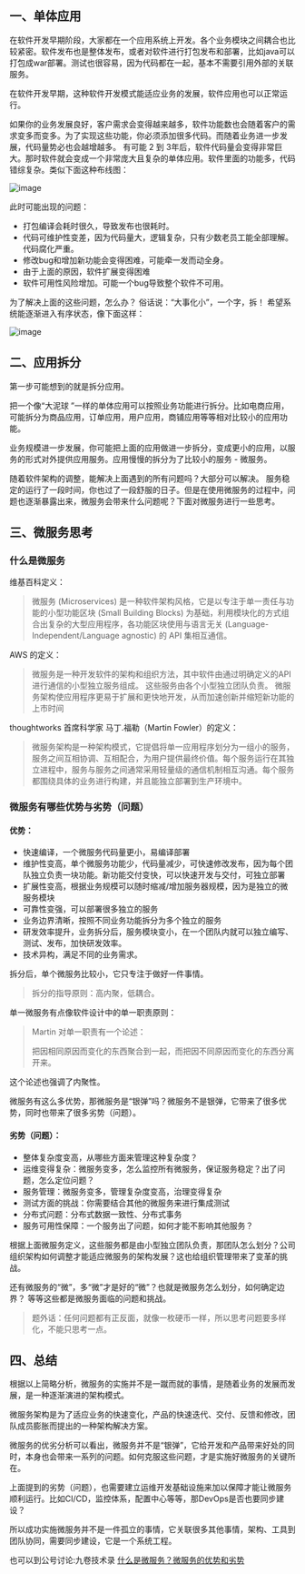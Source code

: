 ## 一、单体应用
在软件开发早期阶段，大家都在一个应用系统上开发。各个业务模块之间耦合也比较紧密。软件发布也是整体发布，或者对软件进行打包发布和部署，比如java可以打包成war部署。测试也很容易，因为代码都在一起，基本不需要引用外部的关联服务。

在软件开发早期，这种软件开发模式能适应业务的发展，软件应用也可以正常运行。

如果你的业务发展良好，客户需求会变得越来越多，软件功能数也会随着客户的需求变多而变多。为了实现这些功能，你必须添加很多代码。而随着业务进一步发展，代码量势必也会越增越多。
有可能 2 到 3年后，软件代码量会变得非常巨大。那时软件就会变成一个非常庞大且复杂的单体应用。软件里面的功能多，代码错综复杂。类似下面这种布线图：

![image](https://github.com/user-attachments/assets/e0c04d24-1c63-4dc6-b942-da666caa1f2e)

此时可能出现的问题：

- 打包编译会耗时很久，导致发布也很耗时。
- 代码可维护性变差，因为代码量大，逻辑复杂，只有少数老员工能全部理解。代码腐化严重。
- 修改bug和增加新功能会变得困难，可能牵一发而动全身。
- 由于上面的原因，软件扩展变得困难
- 软件可用性风险增加。可能一个bug导致整个软件不可用。

为了解决上面的这些问题，怎么办？ 俗话说：“大事化小”，一个字，拆！ 希望系统能逐渐进入有序状态，像下面这样：

![image](https://github.com/user-attachments/assets/24d840ee-be49-4d83-8dba-2a32bd3d1c40)

## 二、应用拆分

第一步可能想到的就是拆分应用。

把一个像“大泥球 ”一样的单体应用可以按照业务功能进行拆分。比如电商应用，可能拆分为商品应用，订单应用，用户应用，商铺应用等等相对比较小的应用功能。

业务规模进一步发展，你可能把上面的应用做进一步拆分，变成更小的应用，以服务的形式对外提供应用服务。应用慢慢的拆分为了比较小的服务 - 微服务。

随着软件架构的调整，能解决上面遇到的所有问题吗？大部分可以解决。
服务稳定的运行了一段时间，你也过了一段舒服的日子。但是在使用微服务的过程中，问题也逐渐暴露出来，微服务会带来什么问题呢？下面对微服务进行一些思考。

## 三、微服务思考

### 什么是微服务

维基百科定义：

> 微服务 (Microservices) 是一种软件架构风格，它是以专注于单一责任与功能的小型功能区块 (Small Building Blocks) 为基础，利用模块化的方式组合出复杂的大型应用程序，各功能区块使用与语言无关 (Language-Independent/Language agnostic) 的 API 集相互通信。

AWS 的定义：

> 微服务是一种开发软件的架构和组织方法，其中软件由通过明确定义的API 进行通信的小型独立服务组成。 这些服务由各个小型独立团队负责。 微服务架构使应用程序更易于扩展和更快地开发，从而加速创新并缩短新功能的上市时间

thoughtworks 首席科学家 马丁.福勒（Martin Fowler）的定义：

> 微服务架构是一种架构模式，它提倡将单一应用程序划分为一组小的服务，服务之间互相协调、互相配合，为用户提供最终价值。每个服务运行在其独立进程中，服务与服务之间通常采用轻量级的通信机制相互沟通。每个服务都围绕具体的业务进行构建，并且能独立部署到生产环境中。

### 微服务有哪些优势与劣势（问题）

#### 优势：

- 快速编译，一个微服务代码量更小，易编译部署
- 维护性变高，单个微服务功能少，代码量减少，可快速修改发布，因为每个团队独立负责一块功能。新功能交付变快，可以快速开发与交付，可独立部署
- 扩展性变高，根据业务规模可以随时缩减/增加服务器规模，因为是独立的微服务模块
- 可靠性变强，可以部署很多独立的服务
- 业务边界清晰，按照不同业务功能拆分为多个独立的服务
- 研发效率提升，业务拆分后，服务模块变小，在一个团队内就可以独立编写、测试、发布，加快研发效率。
- 技术异构，满足不同的业务需求。

拆分后，单个微服务比较小，它只专注于做好一件事情。

> 拆分的指导原则：高内聚，低耦合。

单一微服务有点像软件设计中的单一职责原则：

>Martin 对单一职责有一个论述：
>
> 把因相同原因而变化的东西聚合到一起，而把因不同原因而变化的东西分离开来。

这个论述也强调了内聚性。

微服务有这么多优势，那微服务是“银弹”吗？微服务不是银弹，它带来了很多优势，同时也带来了很多劣势（问题）。

#### 劣势（问题）：

- 整体复杂度变高，从哪些方面来管理这种复杂度？
- 运维变得复杂：微服务变多，怎么监控所有微服务，保证服务稳定？出了问题，怎么定位问题？
- 服务管理：微服务变多，管理复杂度变高，治理变得复杂
- 测试方面的挑战：你需要结合其他的微服务来进行集成测试
- 分布式问题：分布式数据一致性、分布式事务
- 服务可用性保障：一个服务出了问题，如何才能不影响其他服务？

根据上面微服务定义，这些服务都是由小型独立团队负责，那团队怎么划分？公司组织架构如何调整才能适应微服务的架构发展？这也给组织管理带来了变革的挑战。

还有微服务的“微”，多“微”才是好的“微”？也就是微服务怎么划分，如何确定边界？
等等这些都是微服务面临的问题和挑战。

> 题外话：任何问题都有正反面，就像一枚硬币一样，所以思考问题要多样化，不能只思考一点。

## 四、总结

根据以上简略分析，微服务的实施并不是一蹴而就的事情，是随着业务的发展而发展，是一种逐渐演进的架构模式。

微服务架构是为了适应业务的快速变化，产品的快速迭代、交付、反馈和修改，团队成员膨胀而提出的一种架构解决方案。

微服务的优劣分析可以看出，微服务并不是“银弹”，它给开发和产品带来好处的同时，本身也会带来一系列的问题。如何克服这些问题，才是实施好微服务的关键所在。

上面提到的劣势（问题），也需要建立运维开发基础设施来加以保障才能让微服务顺利运行。比如CI/CD，监控体系，配置中心等等，那DevOps是否也要同步建设？

所以成功实施微服务并不是一件孤立的事情，它关联很多其他事情，架构、工具到团队协同，需要同步建设，它是一个系统工程。

也可以到公号讨论:九卷技术录 [什么是微服务？微服务的优势和劣势](https://mp.weixin.qq.com/s/UTZwpVr6uXcjOXmVQUNIrA)
